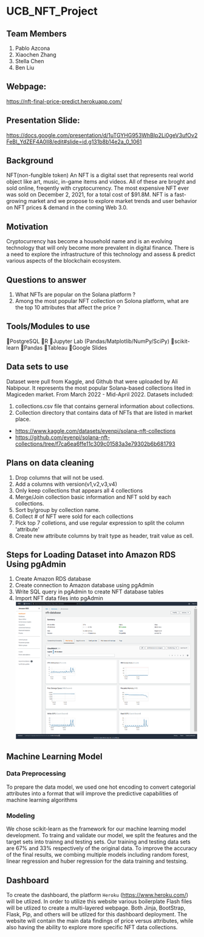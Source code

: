 # UCB_NFT_Project

## Team Members
1. Pablo Azcona 
2. Xiaochen Zhang
3. Stella Chen
4. Ben Liu

## Webpage:
https://nft-final-price-predict.herokuapp.com/

## Presentation Slide:
https://docs.google.com/presentation/d/1uTGYHG953WhBIp2Li0geV3ufOv2FeBI_YdZEF4A0lI8/edit#slide=id.g131b8b14e2a_0_1061

## Background
NFT(non-fungible token)
An NFT is a digital sset that represents real world object like art, music, in-game items and videos. All of these are broght and sold online, freqently with cryptocurrency. 
The most expensive NFT ever was sold on December 2, 2021, for a total cost of 
$91.8M. NFT is a fast-growing market and we propose to explore market trends 
and user behavior on NFT prices & demand in the coming Web 3.0. 

## Motivation 
Cryptocurrency has become a household name and is an evolving technology 
that will only become more prevalent in digital finance. There is a need to explore
the infrastructure of this technology and assess & predict various aspects of the 
blockchain ecosystem.

## Questions to answer
1. What NFTs are popular on the Solana platform ?
2. Among the most popular NFT collection on Solona platform, what are the top 10 attributes that affect the price ?

## Tools/Modules to use
 :small_orange_diamond:PostgreSQL
 :small_orange_diamond:R
 :small_orange_diamond:Jupyter Lab (Pandas/Matplotlib/NumPy/SciPy)
 :small_orange_diamond:scikit-learn
 :small_orange_diamond:Pandas
 :small_orange_diamond:Tableau
 :small_orange_diamond:Google Slides

## Data sets to use
Dataset were pull from Kaggle, and Github that were uploaded by Ali Nabipour. It represents the most popular Solana-based collections lited in Magiceden market. From March 2022 - Mid-April 2022.
Datasets included: 
1. collections.csv file that contains gerneral information about collections.
2. Collection directory that contains data of NFTs that are listed in market place.
- https://www.kaggle.com/datasets/eyenpi/solana-nft-collections
- https://github.com/eyenpi/solana-nft-collections/tree/f7ca6ea6ffe11c309c01583a3e79302b6b681793

## Plans on data cleaning 
1. Drop columns that will not be used.
2. Add a columns with version(v1,v2,v3,v4)
3. Only keep collections that appears all 4 collections
4. Merge/Join collection basic information and NFT sold by each collections.
5. Sort by/group by collection name.
6. Collect # of NFT were sold for each collections
7. Pick top 7 colletions, and use regular expression to split the column 'attribute'
8. Create new attribute columns by trait type as header, trait value as cell.

## Steps for Loading Dataset into Amazon RDS Using pgAdmin
1. Create Amazon RDS database
2. Create connection to Amazon database using pgAdmin
3. Write SQL query in pgAdmin to create NFT database tables
4. Import NFT data files into pgAdmin
![Amazon RDS Management Console](/nft_aws_rds.PNG)

## Machine Learning Model

### Data Preprocessing
To prepare the data model, we used one hot encoding to convert categorial attributes into a format that will improve the predictive capabilities of machine learning algorithms

### Modeling
We chose scikit-learn as the framework for our machine learning model development. To traing and validate our model, we split the features and the target sets into trainng and testing sets. Our training and testing data sets are 67% and 33% respectively of the original data. To improve the accuracy of the final results, we combing multiple models including random forest, linear regression and huber regression for the data training and testsing.

## Dashboard
To create the dashboard, the platform `Heroku` (https://www.heroku.com/) will be utlized. In order to utilize this website various boilerplate Flash files will be utlized to create a multi-layered webpage. Both Jinja, BootStrap, Flask, Pip, and others will be utlized for this dashboard deployment. The website will contain the main data findings of price versus attributes, while also having the ability to explore more specific NFT data collections.

